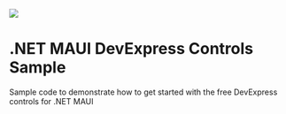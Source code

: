 [![](https://img.shields.io/youtube/views/UrXDiODAwKk?style=social)](https://www.youtube.com/watch?v=UrXDiODAwKk&list=PLfbOp004UaYVgzmTBNVI0ql2qF0LhSEU1&index=26)

# .NET MAUI DevExpress Controls Sample
Sample code to demonstrate how to get started with the free DevExpress controls for .NET MAUI
